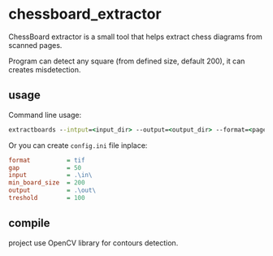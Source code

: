 # chessboard_extractor

ChessBoard extractor is a small tool that helps extract chess diagrams from scanned pages.

Program can detect any square (from defined size, default 200), it can creates misdetection.

## usage

Command line usage:

```cmd
extractboards --intput=<input_dir> --output=<output_dir> --format=<page_extension>
```

Or you can create `config.ini` file inplace:

```ini
format          = tif
gap             = 50
input           = .\in\
min_board_size  = 200
output          = .\out\
treshold        = 100
```

## compile

project use OpenCV library for contours detection.

